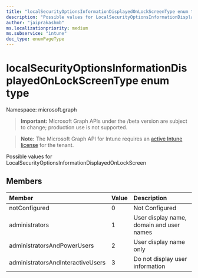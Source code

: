 ```yaml
---
title: "localSecurityOptionsInformationDisplayedOnLockScreenType enum type"
description: "Possible values for LocalSecurityOptionsInformationDisplayedOnLockScreen"
author: "jaiprakashmb"
ms.localizationpriority: medium
ms.subservice: "intune"
doc_type: enumPageType
---
```


# localSecurityOptionsInformationDisplayedOnLockScreenType enum type

Namespace: microsoft.graph
> **Important:** Microsoft Graph APIs under the /beta version are subject to change; production use is not supported.

> **Note:** The Microsoft Graph API for Intune requires an [active Intune license](https://go.microsoft.com/fwlink/?linkid=839381) for the tenant.


Possible values for LocalSecurityOptionsInformationDisplayedOnLockScreen

## Members
|Member|Value|Description|
|:---|:---|:---|
|notConfigured|0|Not Configured|
|administrators|1|User display name, domain and user names|
|administratorsAndPowerUsers|2|User display name only|
|administratorsAndInteractiveUsers|3|Do not display user information|

